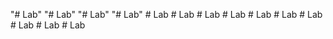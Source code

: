 "# Lab" 
"# Lab" 
"# Lab" 
"# Lab" 
#   L a b  
 #   L a b  
 #   L a b  
 #   L a b  
 #   L a b  
 #   L a b  
 #   L a b  
 #   L a b  
 #   L a b  
 #   L a b  
 